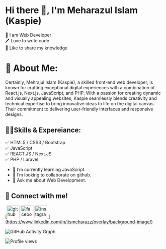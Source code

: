 

# Hi there 👋, I'm Meharazul Islam (Kaspie)

<p>
👑 I am Web Developer <br>
🖊️ Love to write code <br>
🎤 Like to share my knowledge</p>

# 💫 About Me:
Certainly, Mehrajul Islam (Kaspie), a skilled front-end web developer, is known for crafting exceptional digital experiences with a combination of React.js, Next.js, JavaScript, and PHP. With a passion for creating dynamic and visually appealing websites, Kaspie seamlessly blends creativity and technical expertise to bring innovative ideas to life on the digital canvas. Their commitment to delivering user-friendly interfaces and responsive designs.

## 🧑‍💻Skills & Expereiance:
✅ HTML5 / CSS3 / Bootstrap <br>
✅ JavaScript <br>
✅  REACT.JS / Next.JS <br>
✅ PHP / Laravel

- 🌱 I’m currently learning JavaScript.  
- 👯 I’m looking to collaborate on github.
- 💬 Ask me about Web Development.

## 📩 Connect with me!
[[<img src='https://cdn.jsdelivr.net/npm/simple-icons@3.0.1/icons/github.svg' alt='github' height='40'>](https://github.com/itsmeharazz)  [<img src='https://cdn.jsdelivr.net/npm/simple-icons@3.0.1/icons/facebook.svg' alt='facebook' height='40'>](https://www.facebook.com/itsmeharazz)  [<img src='https://cdn.jsdelivr.net/npm/simple-icons@3.0.1/icons/instagram.svg' alt='instagram' height='40'>](https://www.instagram.com/itsmeharazz/) ](https://www.linkedin.com/in/itsmeharazz/overlay/background-image/) 


![GitHub Activity Graph](https://activity-graph.herokuapp.com/graph?username=itsmeharazz)  

![Profile views](https://gpvc.arturio.dev/itsmeharazz)  
